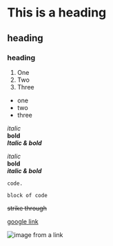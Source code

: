 # This is a heading 
## heading
### heading


1. One
2. Two
3. Three

- one
- two
- three

*italic*    
**bold**       
***Italic & bold***

_italic_    
__bold__    
___italic & bold___

```code.```

```
block of code
```

~~strike through~~

[google link](https://google.com)



![image from a link](https://cdn.cloudflare.steamstatic.com/steamcommunity/public/images/avatars/e7/e7c12afb8cfb327d98156cad443c5b870b805c62_full.jpg)